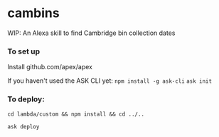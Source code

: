 # cambins

WIP: An Alexa skill to find Cambridge bin collection dates

### To set up
Install github.com/apex/apex

If you haven't used the ASK CLI yet:
`npm install -g ask-cli`
`ask init`

### To deploy:
`cd lambda/custom && npm install && cd ../..`

`ask deploy`
